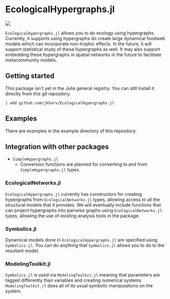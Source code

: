 # EcologicalHypergraphs.jl

[![](https://img.shields.io/badge/docs-dev-orange.svg)](
    https://jakeharvey.science/EcologicalHypergraphs.jl/dev)

`EcologicalHypergraphs.jl` allows you to do ecology using hypergraphs. Currently, it 
supports using hypergraphs do create large dynamical foodweb models which can incorporate
non-trophic effects. In the future, it will support statistical study of these hypergraphs
as well. It may also support embedding these hypergraphs in spatial networks in the
future to facilitate metacommunity models.

## Getting started

This package isn't yet in the Julia general registry. You can still install it directly
from this git repository.

    ] add github.com/jkharv/EcologicalHypergraphs.jl

## Examples

There are examples in the example directory of this repository.

## Integration with other packages

* `SimpleHypergraphs.jl`
    * Conversion functions are planned for converting to and from `SimpleHypergraphs.jl`
    types.

### EcologicalNetworks.jl

`EcologicalHypergraphs.jl` currently has constructors for creating hypergraphs from
`EcologicalNetworks.jl` types, allowing access to all the structural models that it
provides. We will eventually include functions that can project hypergraphs into pairwise
graphs using `EcologicalNetworks.jl` types, allowing the use of existing analysis tools
in the package.

### Symbolics.jl

Dynamical models done in `EcologicalHypergraphs.jl` are specified using `Symbolics.jl`.
You can do anything that `Symbolics.jl` allows you to do to the resultant model.

### ModelingToolkit.jl

`Symbolics.jl` is used via `ModelingToolkit.jl` meaning that parameters are tagged
differently than variables and creating numerical systems `ModelingToolkit.jl` does
all of its usual symbolic manipulations on the system.